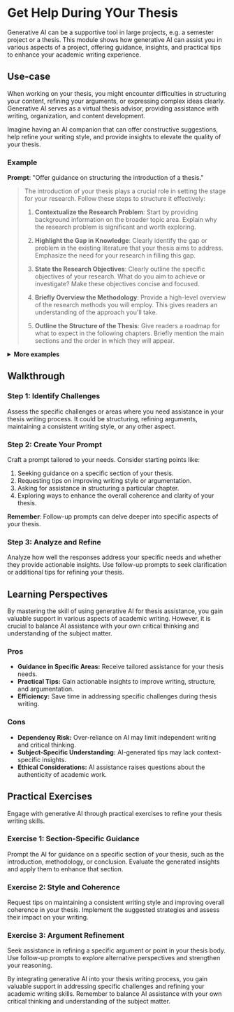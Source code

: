 # Get Help During YOur Thesis

Generative AI can be a supportive tool in large projects, e.g. a semester project or a thesis. This module shows how generative AI can assist you in various aspects of a project, offering guidance, insights, and practical tips to enhance your academic writing experience.

## Use-case
When working on your thesis, you might encounter difficulties in structuring your content, refining your arguments, or expressing complex ideas clearly. Generative AI serves as a virtual thesis advisor, providing assistance with writing, organization, and content development.

Imagine having an AI companion that can offer constructive suggestions, help refine your writing style, and provide insights to elevate the quality of your thesis.

### Example

  **Prompt**: "Offer guidance on structuring the introduction of a thesis."

> The introduction of your thesis plays a crucial role in setting the stage for your research. Follow these steps to structure it effectively:
>
> 1. **Contextualize the Research Problem**: Start by providing background information on the broader topic area. Explain why the research problem is significant and worth exploring.
>
> 2. **Highlight the Gap in Knowledge**: Clearly identify the gap or problem in the existing literature that your thesis aims to address. Emphasize the need for your research in filling this gap.
>
> 3. **State the Research Objectives**: Clearly outline the specific objectives of your research. What do you aim to achieve or investigate? Make these objectives concise and focused.
>
> 4. **Briefly Overview the Methodology**: Provide a high-level overview of the research methods you will employ. This gives readers an understanding of the approach you'll take.
>
> 5. **Outline the Structure of the Thesis**: Give readers a roadmap for what to expect in the following chapters. Briefly mention the main sections and the order in which they will appear.

<details>
  <summary><b>More examples</b></summary>

**Prompt:** "Provide tips on maintaining a consistent writing style in a thesis."

> Consistency in writing style is crucial for a cohesive and polished thesis. Here are some tips:
>
> 1. **Establish a Style Guide**: Define a style guide that includes preferences for grammar, punctuation, and formatting. Stick to this guide throughout your writing.
>
> 2. **Use Clear and Concise Language**: Avoid unnecessary jargon and convoluted sentences. Aim for clarity and brevity to ensure your ideas are easily understood.
>
> 3. **Maintain Consistent Tone**: Choose a tone that suits the academic context of your thesis and maintain it throughout. Whether formal or semi-formal, consistency is key.
>
> 4. **Check for Repetition**: Review your writing to identify and eliminate unnecessary repetition. Vary your vocabulary while ensuring clarity.
>
> 5. **Proofread Regularly**: Regular proofreading helps catch inconsistencies. Use tools or ask peers for feedback to ensure a polished writing style.

**Follow-up prompt:** "Can you provide an example of effectively contextualizing a research problem?"

>Sure, let's say your thesis is on renewable energy. Contextualize the problem by discussing the global shift toward sustainable practices, the environmental challenges posed by traditional energy sources, and the increasing need for innovative solutions. This sets the stage for your specific research focus within the broader context.

**Follow-up prompt:** "Any tips for effectively summarizing research findings in the conclusion?"

>Certainly! When summarizing research findings in the conclusion, focus on:
>
> 1. **Restating Key Results**: Concisely restate the main findings of your research.
>
> 2. **Linking to Objectives**: Connect the results back to the initial research objectives, emphasizing how your study addresses the research questions.
>
> 3. **Discussing Implications**: Briefly discuss the broader implications of your findings and how they contribute to the existing body of knowledge.
>
> 4. **Suggesting Future Research**: Offer suggestions for future research based on the gaps identified in your study.

</details>

## Walkthrough

### Step 1: Identify Challenges

Assess the specific challenges or areas where you need assistance in your thesis writing process. It could be structuring, refining arguments, maintaining a consistent writing style, or any other aspect.

### Step 2: Create Your Prompt

Craft a prompt tailored to your needs. Consider starting points like:
1. Seeking guidance on a specific section of your thesis.
1. Requesting tips on improving writing style or argumentation.
1. Asking for assistance in structuring a particular chapter.
1. Exploring ways to enhance the overall coherence and clarity of your thesis.

**Remember**: Follow-up prompts can delve deeper into specific aspects of your thesis.

### Step 3: Analyze and Refine

Analyze how well the responses address your specific needs and whether they provide actionable insights. Use follow-up prompts to seek clarification or additional tips for refining your thesis.

## Learning Perspectives
By mastering the skill of using generative AI for thesis assistance, you gain valuable support in various aspects of academic writing. However, it is crucial to balance AI assistance with your own critical thinking and understanding of the subject matter.

### Pros
- **Guidance in Specific Areas:** Receive tailored assistance for your thesis needs.
- **Practical Tips:** Gain actionable insights to improve writing, structure, and argumentation.
- **Efficiency:** Save time in addressing specific challenges during thesis writing.

### Cons
- **Dependency Risk:** Over-reliance on AI may limit independent writing and critical thinking.
- **Subject-Specific Understanding:** AI-generated tips may lack context-specific insights.
- **Ethical Considerations:** AI assistance raises questions about the authenticity of academic work.

## Practical Exercises
Engage with generative AI through practical exercises to refine your thesis writing skills.

### Exercise 1: Section-Specific Guidance
Prompt the AI for guidance on a specific section of your thesis, such as the introduction, methodology, or conclusion. Evaluate the generated insights and apply them to enhance that section.

### Exercise 2: Style and Coherence
Request tips on maintaining a consistent writing style and improving overall coherence in your thesis. Implement the suggested strategies and assess their impact on your writing.

### Exercise 3: Argument Refinement
Seek assistance in refining a specific argument or point in your thesis body. Use follow-up prompts to explore alternative perspectives and strengthen your reasoning.

By integrating generative AI into your thesis writing process, you gain valuable support in addressing specific challenges and refining your academic writing skills. Remember to balance AI assistance with your own critical thinking and understanding of the subject matter.

